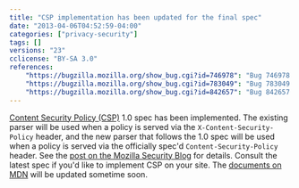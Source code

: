 ```yaml
---
title: "CSP implementation has been updated for the final spec"
date: "2013-04-06T04:52:59-04:00"
categories: ["privacy-security"]
tags: []
versions: "23"
cclicense: "BY-SA 3.0"
references:
    "https://bugzilla.mozilla.org/show_bug.cgi?id=746978": "Bug 746978 – sync CSP directive parsing and directive names with w3c CSP 1.0 spec"
    "https://bugzilla.mozilla.org/show_bug.cgi?id=783049": "Bug 783049 – CSP : use existing/old parser for X-Content-Security-Policy header, new/CSP 1.0 spec compliant parser for Content-Security-Policy header"
    "https://bugzilla.mozilla.org/show_bug.cgi?id=842657": "Bug 842657 – Flip the pref to enable the CSP 1.0 parser for Firefox"
---
```

[Content Security Policy (CSP)](https://developer.mozilla.org/en-US/docs/Security/CSP) 1.0 spec has been implemented. The existing parser will be used when a policy is served via the `X-Content-Security-Policy` header, and the new parser that follows the 1.0 spec will be used when a policy is served via the officially spec'd `Content-Security-Policy` header. See the [post on the Mozilla Security Blog](https://blog.mozilla.org/security/2013/06/11/content-security-policy-1-0-lands-in-firefox/) for details. Consult the latest spec if you'd like to implement CSP on your site. The [documents on MDN](https://developer.mozilla.org/en-US/docs/Security/CSP) will be updated sometime soon.
